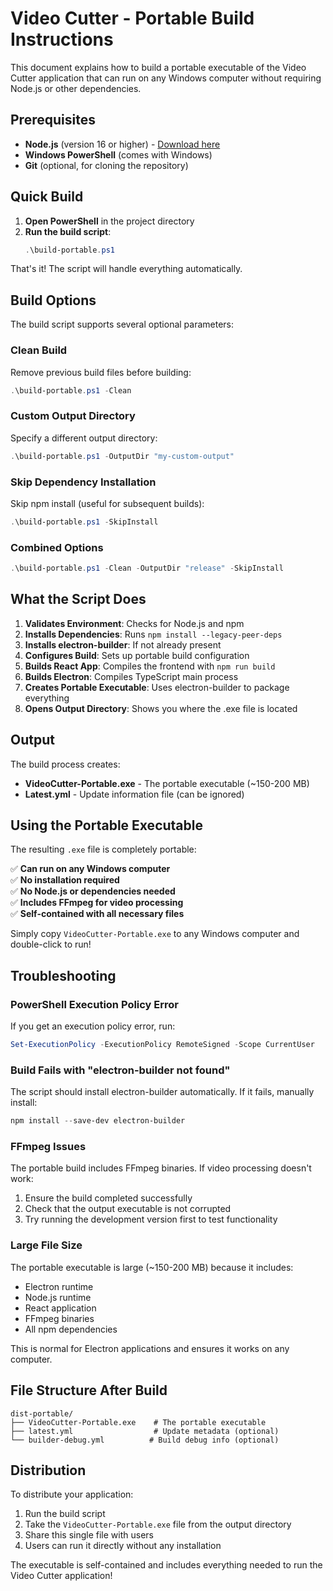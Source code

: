 # Video Cutter - Portable Build Instructions

This document explains how to build a portable executable of the Video Cutter application that can run on any Windows computer without requiring Node.js or other dependencies.

## Prerequisites

- **Node.js** (version 16 or higher) - [Download here](https://nodejs.org/)
- **Windows PowerShell** (comes with Windows)
- **Git** (optional, for cloning the repository)

## Quick Build

1. **Open PowerShell** in the project directory
2. **Run the build script**:
   ```powershell
   .\build-portable.ps1
   ```

That's it! The script will handle everything automatically.

## Build Options

The build script supports several optional parameters:

### Clean Build
Remove previous build files before building:
```powershell
.\build-portable.ps1 -Clean
```

### Custom Output Directory
Specify a different output directory:
```powershell
.\build-portable.ps1 -OutputDir "my-custom-output"
```

### Skip Dependency Installation
Skip npm install (useful for subsequent builds):
```powershell
.\build-portable.ps1 -SkipInstall
```

### Combined Options
```powershell
.\build-portable.ps1 -Clean -OutputDir "release" -SkipInstall
```

## What the Script Does

1. **Validates Environment**: Checks for Node.js and npm
2. **Installs Dependencies**: Runs `npm install --legacy-peer-deps`
3. **Installs electron-builder**: If not already present
4. **Configures Build**: Sets up portable build configuration
5. **Builds React App**: Compiles the frontend with `npm run build`
6. **Builds Electron**: Compiles TypeScript main process
7. **Creates Portable Executable**: Uses electron-builder to package everything
8. **Opens Output Directory**: Shows you where the .exe file is located

## Output

The build process creates:
- **VideoCutter-Portable.exe** - The portable executable (~150-200 MB)
- **Latest.yml** - Update information file (can be ignored)

## Using the Portable Executable

The resulting `.exe` file is completely portable:

✅ **Can run on any Windows computer**  
✅ **No installation required**  
✅ **No Node.js or dependencies needed**  
✅ **Includes FFmpeg for video processing**  
✅ **Self-contained with all necessary files**  

Simply copy `VideoCutter-Portable.exe` to any Windows computer and double-click to run!

## Troubleshooting

### PowerShell Execution Policy Error
If you get an execution policy error, run:
```powershell
Set-ExecutionPolicy -ExecutionPolicy RemoteSigned -Scope CurrentUser
```

### Build Fails with "electron-builder not found"
The script should install electron-builder automatically. If it fails, manually install:
```powershell
npm install --save-dev electron-builder
```

### FFmpeg Issues
The portable build includes FFmpeg binaries. If video processing doesn't work:
1. Ensure the build completed successfully
2. Check that the output executable is not corrupted
3. Try running the development version first to test functionality

### Large File Size
The portable executable is large (~150-200 MB) because it includes:
- Electron runtime
- Node.js runtime
- React application
- FFmpeg binaries
- All npm dependencies

This is normal for Electron applications and ensures it works on any computer.

## File Structure After Build

```
dist-portable/
├── VideoCutter-Portable.exe    # The portable executable
├── latest.yml                  # Update metadata (optional)
└── builder-debug.yml          # Build debug info (optional)
```

## Distribution

To distribute your application:
1. Run the build script
2. Take the `VideoCutter-Portable.exe` file from the output directory
3. Share this single file with users
4. Users can run it directly without any installation

The executable is self-contained and includes everything needed to run the Video Cutter application! 